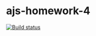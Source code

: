 # ajs-homework-4

[![Build status](https://ci.appveyor.com/api/projects/status/a32h9ro4733ifo55?svg=true)](https://ci.appveyor.com/project/kote-nikolaus/ajs-homework-4)
